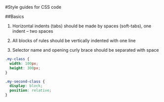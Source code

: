 #Style guides for CSS code

##Basics

1. Horizontal indents (tabs) should be made by spaces (soft-tabs), one indent – two spaces

2. All blocks of rules should be vertically indented with one line

3. Selector name and opening curly brace should be separated with space

``` css
.my-class {
  width: 100px;
  height: 300px;
}

.my-second-class {
  display: block;
  position: relative;
}
```
